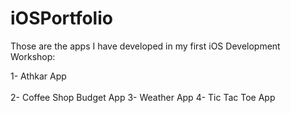 # iOSPortfolio
Those are the apps I have developed in my first iOS Development Workshop:

1- Athkar App
<br><br/>
2- Coffee Shop Budget App
3- Weather App
4- Tic Tac Toe App
